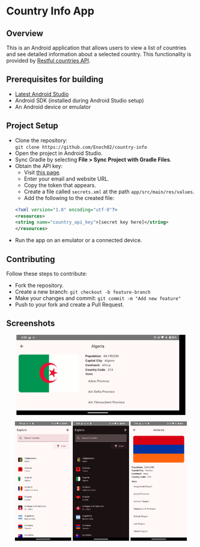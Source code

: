 # Country Info App
## Overview

This is an Android application that allows users to view a list of countries and see detailed information about a selected country. This functionality is provided by [Restful countries API](https://restfulcountries.com/api-documentation/version/1).

## Prerequisites for building
- [Latest Android Studio](https://developer.android.com/studio)
- Android SDK (installed during Android Studio setup)
- An Android device or emulator

## Project Setup
- Clone the repository:  
`git clone https://github.com/Enoch02/country-info`
- Open the project in Android Studio.
- Sync Gradle by selecting **File > Sync Project with Gradle Files**.
- Obtain the API key:
	- Visit [this page](https://restfulcountries.com/request-access-token).
	- Enter your email and website URL.
	- Copy the token that appears.
	- Create a file called `secrets.xml` at the path `app/src/main/res/values`.
	- Add the following to the created file:
	```xml
	<?xml version="1.0" encoding="utf-8"?>   
  <resources>
    <string name="country_api_key">[secret key here]</string>
  </resources>
	```
- Run the app on an emulator or a connected device.


## Contributing
Follow these steps to contribute:
- Fork the repository.
- Create a new branch:
`git checkout -b feature-branch`
- Make your changes and commit:
`git commit -m "Add new feature"`
- Push to your fork and create a Pull Request.

## Screenshots
<p align="center">
  <img src="https://github.com/Enoch02/country-info/blob/master/assets/1.png?raw=true&width=200)" width="450">
</p>
<div align="center">
  <img src="https://github.com/Enoch02/country-info/blob/master/assets/2.png?raw=true&width=200)" width="150">
  <img src="https://github.com/Enoch02/country-info/blob/master/assets/3.png?raw=true&width=200" width="150">
  <img src="https://github.com/Enoch02/country-info/blob/master/assets/4.png?raw=true&width=200" width="150">
</div>


